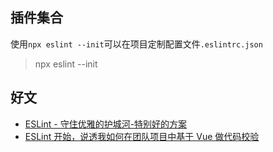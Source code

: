 ## 插件集合

使用`npx eslint --init`可以在项目定制配置文件`.eslintrc.json`

> npx eslint --init

## 好文

- [ESLint - 守住优雅的护城河-特别好的方案](https://mp.weixin.qq.com/s/riWwjlkv7Dm2lF49yXfb3Q)
- [ESLint 开始，说透我如何在团队项目中基于 Vue 做代码校验](https://juejin.cn/post/6974223481181306888)

